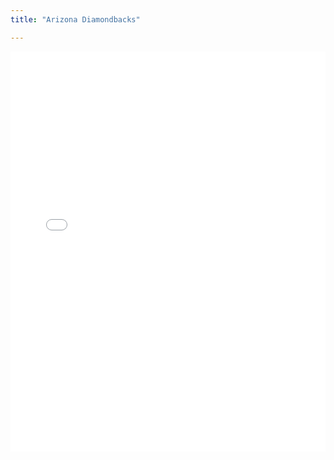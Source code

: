 ```yaml
---
title: "Arizona Diamondbacks"

---
```



<iframe id="igraph" scrolling="no" style="border:none;" seamless="seamless" src="/plots/ARI.html" height="640" width="100%"></iframe>